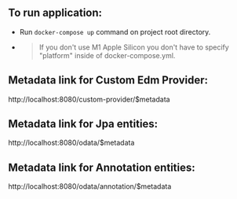 ## To run application:
- Run `docker-compose up` command on project root directory.
- > If you don't use M1 Apple Silicon you don't have to specify "platform" inside of docker-compose.yml.

## Metadata link for Custom Edm Provider:
http://localhost:8080/custom-provider/$metadata
## Metadata link for Jpa entities:
http://localhost:8080/odata/$metadata
## Metadata link for Annotation entities:
http://localhost:8080/odata/annotation/$metadata

